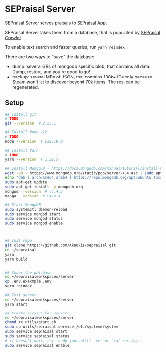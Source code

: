 # SEPraisal Server

SEPraisal Server serves praisals to [SEPraisal App](../app/README.md).

SEPraisal Server takes them from a database, that is populated by [SEPraisal Crawler](../crawler/README.md).

To enable text search and faster queries, run `yarn reindex`.

There are two ways to "save" the database:
- dump: several GBs of mongodb specific blob, that contains all data. Dump, restore, and you're good to go!
- backup: several MBs of JSON, that contains 130k+ IDs only because Steam won't let to discover beyond 70k items. The rest can be regenerated.


## Setup

```sh
## Install git
# TODO
git --version  # 2.25.1

## Install Node v12
# TODO
node --version  # v12.19.0

## Install Yarn
# TODO
yarn --version  # 1.22.5

## Install MongoDB - https://docs.mongodb.com/manual/tutorial/install-mongodb-on-ubuntu/
wget -qO - https://www.mongodb.org/static/pgp/server-4.4.asc | sudo apt-key add -
echo "deb [ arch=amd64,arm64 ] https://repo.mongodb.org/apt/ubuntu focal/mongodb-org/4.4 multiverse" | sudo tee /etc/apt/sources.list.d/mongodb-org-4.4.list
sudo apt-get update
sudo apt-get install -y mongodb-org
mongod --version  # v4.4.3
mongo --version  # v4.4.3

## Start MongoDB
sudo systemctl daemon-reload
sudo service mongod start
sudo service mongod status
sudo service mongod enable



## Init repo
git clone https://github.com/Akuukis/sepraisal.git
cd ~/sepraisal
yarn
yarn build


## Index the database
cd ~/sepraisalworkspaces/server
cp .env.exaxmple .env
yarn reindex

## Test server
cd ~/sepraisalworkspaces/server
yarn start

## Create service for server
cd ~/sepraisalworkspaces/server
chmod +x utils/start.sh
sudo cp utils/sepraisal.service /etc/systemd/system
sudo service sepraisal start
sudo service sepraisal status
# if doesn't work, try `sudo journalctl -xe` or `cat err.log`.
sudo service sepraisal enable
```
